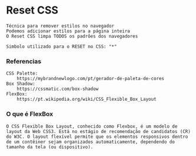 # Reset CSS
    Técnica para remover estilos no navegador
    Podemos adicionar estilos para a página inteira
    O Reset CSS limpa TODOS os padrões dos navegadores

    Simbolo utilizado para o RESET no CSS: "*"

### Referencias
    CSS Palette:
        https://mybrandnewlogo.com/pt/gerador-de-paleta-de-cores
    Box Shadow:
        https://cssmatic.com/box-shadow
    FlexBox:
        https://pt.wikipedia.org/wiki/CSS_Flexible_Box_Layout

    
### O que é FlexBox
    O CSS Flexible Box Layout, conhecido como Flexbox, é um modelo de layout da Web CSS3. Está no estágio de recomendação de candidatos (CR) do W3C. O layout flexível permite que os elementos responsivos dentro de um contêiner sejam organizados automaticamente, dependendo do tamanho da tela (ou dispositivo).